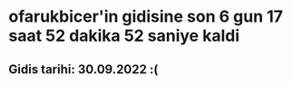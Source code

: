 # ofarukbicer'in gidisine son 6 gun 17 saat 52 dakika 52 saniye kaldi

## Gidis tarihi: 30.09.2022 :(